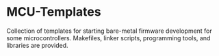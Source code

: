 # MCU-Templates
Collection of templates for starting bare-metal firmware development for some microcontrollers. Makefiles, linker scripts, programming tools, and libraries are provided.
